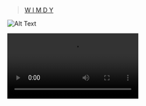 
<blockquote class="imgur-embed-pub" lang="en" data-id="WSgs6Tg"  ><a href="//imgur.com/WSgs6Tg">W I M D Y</a></blockquote><script async src="//s.imgur.com/min/embed.js" charset="utf-8"></script>

![Alt Text](https://media.giphy.com/media/vFKqnCdLPNOKc/giphy.gif)

![myfile](https://github.com/JimTheGeek/Wimdy/blob/e9a43b8645703706b117d3d5803f2f80e9233137/WSgs6Tg.mp4)
